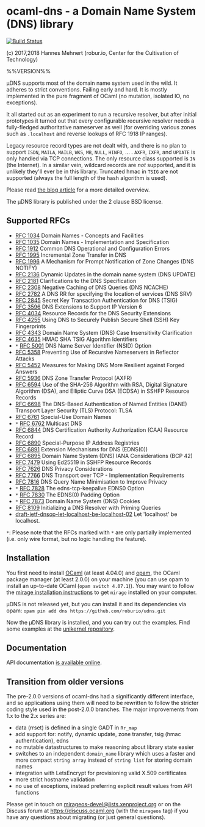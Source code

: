 # ocaml-dns - a Domain Name System (DNS) library

[![Build Status](https://travis-ci.org/mirage/ocaml-dns.svg?branch=master)](https://travis-ci.org/roburio/udns)

(c) 2017,2018 Hannes Mehnert (robur.io, Center for the Cultivation of Technology)

%%VERSION%%

µDNS supports most of the domain name system used in the wild.  It adheres to
strict conventions.  Failing early and hard.  It is mostly implemented in the
pure fragment of OCaml (no mutation, isolated IO, no exceptions).

It all started out as an experiment to run a recursive resolver, but after
initial prototypes it turned out that every configurable recursive resolver
needs a fully-fledged authoritative nameserver as well (for overriding various
zones such as `.localhost` and reverse lookups of RFC 1918 IP ranges).

Legacy resource record types are not dealt with, and there is no plan to support
`ISDN`, `MAILA`, `MAILB`, `WKS`, `MB`, `NULL`, `HINFO`, ... .  `AXFR`, `IXFR`,
and `UPDATE` is only handled via TCP connections.  The only resource class
supported is `IN` (the Internet).  In a similar vein, wildcard records are _not_
supported, and it is unlikely they'll ever be in this library.  Truncated hmac
in `TSIG` are not supported (always the full length of the hash algorithm is
used).

Please read [the blog article](https://hannes.nqsb.io/Posts/DNS) for a more
detailed overview.

The µDNS library is published under the 2 clause BSD license.

## Supported RFCs

* [RFC 1034](https://tools.ietf.org/html/rfc1034) Domain Names - Concepts and Facilities
* [RFC 1035](https://tools.ietf.org/html/rfc1035) Domain Names - Implementation and Specification
* [RFC 1912](https://tools.ietf.org/html/rfc1912) Common DNS Operational and Configuration Errors
* [RFC 1995](https://tools.ietf.org/html/rfc1995) Incremental Zone Transfer in DNS
* [RFC 1996](https://tools.ietf.org/html/rfc1996) A Mechanism for Prompt Notification of Zone Changes (DNS NOTIFY)
* [RFC 2136](https://tools.ietf.org/html/rfc2136) Dynamic Updates in the domain name system (DNS UPDATE)
* [RFC 2181](https://tools.ietf.org/html/rfc2181) Clarifications to the DNS Specification
* [RFC 2308](https://tools.ietf.org/html/rfc2308) Negative Caching of DNS Queries (DNS NCACHE)
* [RFC 2782](https://tools.ietf.org/html/rfc2782) A DNS RR for specifying the location of services (DNS SRV)
* [RFC 2845](https://tools.ietf.org/html/rfc2845) Secret Key Transaction Authentication for DNS (TSIG)
* [RFC 3596](https://tools.ietf.org/html/rfc3596) DNS Extensions to Support IP Version 6
* [RFC 4034](https://tools.ietf.org/html/rfc4034) Resource Records for the DNS Security Extensions
* [RFC 4255](https://tools.ietf.org/html/rfc4255) Using DNS to Securely Publish Secure Shell (SSH) Key Fingerprints
* [RFC 4343](https://tools.ietf.org/html/rfc4343) Domain Name System (DNS) Case Insensitivity Clarification
* [RFC 4635](https://tools.ietf.org/html/rfc4635) HMAC SHA TSIG Algorithm Identifiers
* `*` [RFC 5001](https://tools.ietf.org/html/rfc5001) DNS Name Server Identifier (NSID) Option
* [RFC 5358](https://tools.ietf.org/html/rfc5358) Preventing Use of Recursive Nameservers in Reflector Attacks
* [RFC 5452](https://tools.ietf.org/html/rfc5452) Measures for Making DNS More Resilient against Forged Answers
* [RFC 5936](https://tools.ietf.org/html/rfc5936) DNS Zone Transfer Protocol (AXFR)
* [RFC 6594](https://tools.ietf.org/html/rfc6594) Use of the SHA-256 Algorithm with RSA, Digital Signature Algorithm (DSA), and Elliptic Curve DSA (ECDSA) in SSHFP Resource Records
* [RFC 6698](https://tools.ietf.org/html/rfc6698.html) The DNS-Based Authentication of Named Entities (DANE) Transport Layer Security (TLS) Protocol: TLSA
* [RFC 6761](https://tools.ietf.org/html/rfc6761) Special-Use Domain Names
* `*` [RFC 6762](https://tools.ietf.org/html/rfc6762) Multicast DNS
* [RFC 6844](https://tools.ietf.org/html/rfc6844) DNS Certification Authority Authorization (CAA) Resource Record
* [RFC 6890](https://tools.ietf.org/html/rfc6890) Special-Purpose IP Address Registries
* [RFC 6891](https://tools.ietf.org/html/rfc6891) Extension Mechanisms for DNS (EDNS(0))
* [RFC 6895](https://tools.ietf.org/html/rfc6895) Domain Name System (DNS) IANA Considerations (BCP 42)
* [RFC 7479](https://tools.ietf.org/html/rfc7479) Using Ed25519 in SSHFP Resource Records
* [RFC 7626](https://tools.ietf.org/html/rfc7626) DNS Privacy Considerations
* [RFC 7766](https://tools.ietf.org/html/rfc7766) DNS Transport over TCP - Implementation Requirements
* [RFC 7816](https://tools.ietf.org/html/rfc7816) DNS Query Name Minimisation to Improve Privacy
* `*` [RFC 7828](https://tools.ietf.org/html/rfc7828) The edns-tcp-keepalive EDNS0 Option
* `*` [RFC 7830](https://tools.ietf.org/html/rfc7830) The EDNS(0) Padding Option
* `*` [RFC 7873](https://tools.ietf.org/html/rfc7873) Domain Name System (DNS) Cookies
* [RFC 8109](https://tools.ietf.org/html/rfc8109) Initializing a DNS Resolver with Priming Queries
* [draft-ietf-dnsop-let-localhost-be-localhost-02](https://tools.ietf.org/html/draft-ietf-dnsop-let-localhost-be-localhost-02) Let 'localhost' be localhost.

`*`: Please note that the RFCs marked with `*` are only partially implemented
(i.e. only wire format, but no logic handling the feature).

## Installation

You first need to install [OCaml](https://ocaml.org) (at least 4.04.0) and
[opam](https://opam.ocaml.org), the OCaml package manager (at least 2.0.0) on
your machine (you can use opam to install an up-to-date OCaml (`opam switch
4.07.1`)).  You may want to follow the [mirage installation
instructions](https://mirage.io/wiki/install) to get `mirage` installed on your
computer.

µDNS is not released yet, but you can install it and its dependencies via opam:
`opam pin add dns https://github.com/roburio/udns.git`

Now the µDNS library is installed, and you can try out the examples.  Find some
examples at the [unikernel repository](https://github.com/roburio/unikernels).

## Documentation

API documentation [is available online](https://mirage.github.io/ocaml-dns/).

## Transition from older versions

The pre-2.0.0 versions of ocaml-dns had a significantly different interface,
and so applications using them will need to be rewritten to follow the
stricter coding style used in the post-2.0.0 branches.  The major improvements
from 1.x to the 2.x series are: 

- data (rrset) is defined in a single GADT in `Rr_map`
- add support for: notify, dynamic update, zone transfer, tsig (hmac authentication), edns
- no mutable datastructures to make reasoning about library state easier
- switches to an independent `domain_name` library which uses a faster and more compact `string array` instead of `string list` for storing domain names
- integration with LetsEncrypt for provisioning valid X.509 certificates
- more strict hostname validation
- no use of exceptions, instead preferring explicit result values from API functions

Please get in touch on <mirageos-devel@lists.xenproject.org> or on the Discuss forum
at <https://discuss.ocaml.org> (with the `mirageos` tag) if you have any questions
about migrating (or just general questions).
